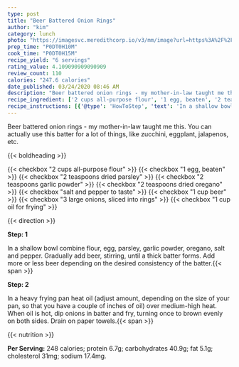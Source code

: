 ```yaml
---
type: post
title: "Beer Battered Onion Rings"
author: "kim"
category: lunch
photo: "https://imagesvc.meredithcorp.io/v3/mm/image?url=https%3A%2F%2Fimages.media-allrecipes.com%2Fuserphotos%2F135997.jpg"
prep_time: "P0DT0H10M"
cook_time: "P0DT0H15M"
recipe_yield: "6 servings"
rating_value: 4.109090909090909
review_count: 110
calories: "247.6 calories"
date_published: 03/24/2020 08:46 AM
description: "Beer battered onion rings - my mother-in-law taught me this. You can actually use this batter for a lot of things, like zucchini, eggplant, jalapenos, etc."
recipe_ingredient: ['2 cups all-purpose flour', '1 egg, beaten', '2 teaspoons dried parsley', '2 teaspoons garlic powder', '2 teaspoons dried oregano', 'salt and pepper to taste', '1 cup beer', '3 large onions, sliced into rings', '1 cup oil for frying']
recipe_instructions: [{'@type': 'HowToStep', 'text': 'In a shallow bowl combine flour, egg, parsley, garlic powder, oregano, salt and pepper.  Gradually add beer, stirring, until a thick batter forms.  Add more or less beer depending on the desired consistency of the batter.\n'}, {'@type': 'HowToStep', 'text': 'In a heavy frying pan heat oil (adjust amount, depending on the size of your pan, so that you have a couple of inches of oil) over medium-high heat.  When oil is hot, dip onions in batter and fry, turning once to brown evenly on both sides.  Drain on paper towels.\n'}]
---
```


Beer battered onion rings - my mother-in-law taught me this. You can actually use this batter for a lot of things, like zucchini, eggplant, jalapenos, etc. 

{{< boldheading >}}

{{< checkbox "2 cups all-purpose flour" >}}
{{< checkbox "1  egg, beaten" >}}
{{< checkbox "2 teaspoons dried parsley" >}}
{{< checkbox "2 teaspoons garlic powder" >}}
{{< checkbox "2 teaspoons dried oregano" >}}
{{< checkbox "salt and pepper to taste" >}}
{{< checkbox "1 cup beer" >}}
{{< checkbox "3 large onions, sliced into rings" >}}
{{< checkbox "1 cup oil for frying" >}}


{{< direction >}}

**Step: 1**

In a shallow bowl combine flour, egg, parsley, garlic powder, oregano, salt and pepper.  Gradually add beer, stirring, until a thick batter forms.  Add more or less beer depending on the desired consistency of the batter.{{< span >}}

**Step: 2**

In a heavy frying pan heat oil (adjust amount, depending on the size of your pan, so that you have a couple of inches of oil) over medium-high heat.  When oil is hot, dip onions in batter and fry, turning once to brown evenly on both sides.  Drain on paper towels.{{< span >}}

{{< nutrition >}}

**Per Serving:** 248 calories; protein 6.7g; carbohydrates 40.9g; fat 5.1g; cholesterol 31mg; sodium 17.4mg.